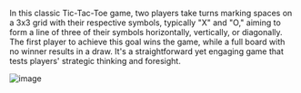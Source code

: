 In this classic Tic-Tac-Toe game, two players take turns marking spaces on a 3x3 grid with their respective symbols, typically "X" and "O," aiming to form a line of three of their symbols horizontally, vertically, or diagonally. The first player to achieve this goal wins the game, while a full board with no winner results in a draw. It's a straightforward yet engaging game that tests players' strategic thinking and foresight.



![image](https://github.com/afrah10shabbeer/Tic_Tac_Toe/assets/50787871/18215016-9f09-40d7-bdb3-fb0cc905bc22)
